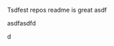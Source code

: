 Tsdfest repos readme is great asdf







asdfasdfd




d




















































































































































